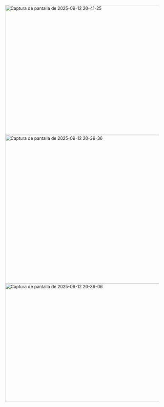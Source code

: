 <img width="750" height="424" alt="Captura de pantalla de 2025-09-12 20-41-25" src="https://github.com/user-attachments/assets/050ae5ee-a27a-4716-b1ca-524584ca15fc" />
<img width="764" height="484" alt="Captura de pantalla de 2025-09-12 20-39-36" src="https://github.com/user-attachments/assets/d2a22421-a993-4341-88a3-97575a91c4d6" />
<img width="635" height="387" alt="Captura de pantalla de 2025-09-12 20-39-06" src="https://github.com/user-attachments/assets/fb9f64e7-e0cb-41fb-b98d-0adb8e928e62" />
